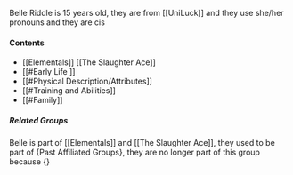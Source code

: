 Belle Riddle is 15 years old, they are from [[UniLuck]] and they use she/her pronouns and they are cis 
#### Contents
- [[Elementals]] [[The Slaughter Ace]]
- [[#Early Life ]]
- [[#Physical Description/Attributes]]
- [[#Training and Abilities]]
- [[#Family]]

##### Related Groups
Belle is part of [[Elementals]] and [[The Slaughter Ace]], they used to be part of {Past Affiliated Groups}, they are no longer part of this group because {}